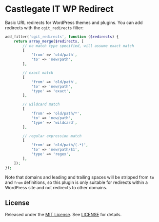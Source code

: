 # Castlegate IT WP Redirect

Basic URL redirects for WordPress themes and plugins. You can add redirects with the `cgit_redirects` filter:

~~~ php
add_filter('cgit_redirects', function ($redirects) {
    return array_merge($redirects, [
        // no match type specified, will assume exact match
        [
            'from' => 'old/path',
            'to' => 'new/path',
        ],

        // exact match
        [
            'from' => 'old/path',
            'to' => 'new/path',
            'type' => 'exact',
        ],

        // wildcard match
        [
            'from' => 'old/path/*',
            'to' => 'new/path',
            'type' => 'wildcard',
        ],

        // regular expression match
        [
            'from' => 'old/path/(.*)',
            'to' => 'new/path/$1',
            'type' => 'regex',
        ],
    ]);
});
~~~

Note that domains and leading and trailing spaces will be stripped from `to` and `from` definitions, so this plugin is only suitable for redirects within a WordPress site and not redirects to other domains.

## License

Released under the [MIT License](https://opensource.org/licenses/MIT). See [LICENSE](LICENSE) for details.
